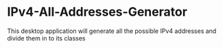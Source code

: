 # IPv4-All-Addresses-Generator
This desktop application will generate all the possible IPv4 addresses and divide them in to its classes
